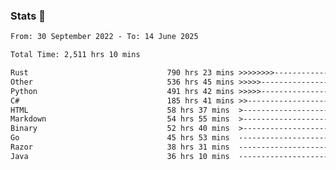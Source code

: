 ### Stats 👋
<!--START_SECTION:waka-->

```txt
From: 30 September 2022 - To: 14 June 2025

Total Time: 2,511 hrs 10 mins

Rust                               790 hrs 23 mins >>>>>>>>-----------------   31.48 %
Other                              536 hrs 45 mins >>>>>--------------------   21.37 %
Python                             491 hrs 42 mins >>>>>--------------------   19.58 %
C#                                 185 hrs 41 mins >>-----------------------   07.39 %
HTML                               58 hrs 37 mins  >------------------------   02.33 %
Markdown                           54 hrs 55 mins  >------------------------   02.19 %
Binary                             52 hrs 40 mins  >------------------------   02.10 %
Go                                 45 hrs 53 mins  -------------------------   01.83 %
Razor                              38 hrs 31 mins  -------------------------   01.53 %
Java                               36 hrs 10 mins  -------------------------   01.44 %
```

<!--END_SECTION:waka-->

<!--
**buhaytza2005/buhaytza2005** is a ✨ _special_ ✨ repository because its `README.md` (this file) appears on your GitHub profile.

Here are some ideas to get you started:

- 🔭 I’m currently working on ...
- 🌱 I’m currently learning ...
- 👯 I’m looking to collaborate on ...
- 🤔 I’m looking for help with ...
- 💬 Ask me about ...
- 📫 How to reach me: ...
- 😄 Pronouns: ...
- ⚡ Fun fact: ...
-->


